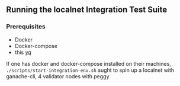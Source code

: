 ## Running the localnet Integration Test Suite

### Prerequisites
- Docker
- Docker-compose
- this [yq](https://github.com/mikefarah/yq)

If one has docker and docker-compose installed on their machines,
```./scripts/start-integration-env.sh```
aught to spin up a localnet with ganache-cli, 4 validator nodes with peggy
